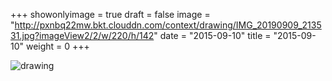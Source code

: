 +++
showonlyimage = true 
draft = false 
image = "http://pxnbq22mw.bkt.clouddn.com/context/drawing/IMG_20190909_213531.jpg?imageView2/2/w/220/h/142" 
date = "2015-09-10" 
title = "2015-09-10" 
weight = 0 
+++

![drawing](http://pxnbq22mw.bkt.clouddn.com/context/drawing/IMG_20190909_213531.jpg)  

